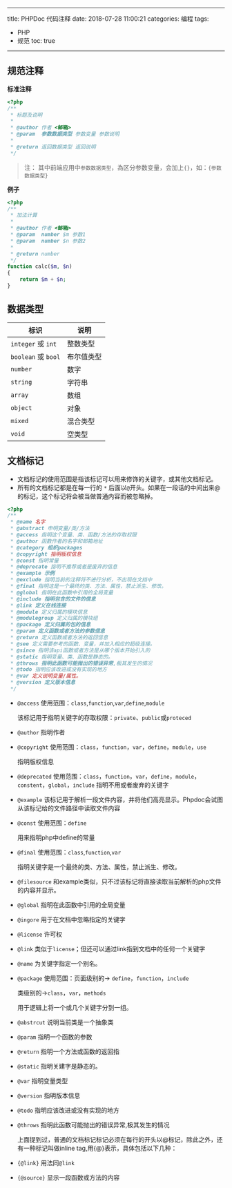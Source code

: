 ----
title: PHPDoc 代码注释
date: 2018-07-28 11:00:21
categories: 编程
tags:
- PHP
- 规范
toc: true
----

## 规范注释

**标准注释**

```php
<?php
/**
 * 标题及说明
 *
 * @author 作者 <邮箱>
 * @param  参数数据类型 参数变量 参数说明
 *
 * @return 返回数据类型 返回说明
 */
```

<!-- more -->

> 注： 其中前端应用中`参数数据类型`，為区分参数变量，会加上`{}`，如：`{参数数据类型}`

**例子**

```php
<?php
/**
 * 加法计算
 *
 * @author 作者 <邮箱>
 * @param  number $m 参数1
 * @param  number $n 参数2
 *
 * @return number
 */
function calc($m, $n)
{
    return $m + $n;
}
```

## 数据类型

|标识|说明|
|----|----|
|`integer` 或 `int`|整数类型|
|`boolean` 或 `bool`|布尔值类型|
|`number`|数字|
|`string`|字符串|
|`array`|数组|
|`object`|对象|
|`mixed`|混合类型|
|`void`|空类型|

## 文档标记

- 文档标记的使用范围是指该标记可以用来修饰的关键字，或其他文档标记。
- 所有的文档标记都是在每一行的 `*` 后面以`@`开头。如果在一段话的中间出来@的标记，这个标记将会被当做普通内容而被忽略掉。

```php
<?php
/**
 * @name 名字
 * @abstract 申明变量/类/方法
 * @access 指明这个变量、类、函数/方法的存取权限
 * @author 函数作者的名字和邮箱地址
 * @category 组织packages
 * @copyright 指明版权信息
 * @const 指明常量
 * @deprecate 指明不推荐或者是废弃的信息
 * @example 示例
 * @exclude 指明当前的注释将不进行分析，不出现在文挡中
 * @final 指明这是一个最终的类、方法、属性，禁止派生、修改。
 * @global 指明在此函数中引用的全局变量
 * @include 指明包含的文件的信息
 * @link 定义在线连接
 * @module 定义归属的模块信息
 * @modulegroup 定义归属的模块组
 * @package 定义归属的包的信息
 * @param 定义函数或者方法的参数信息
 * @return 定义函数或者方法的返回信息
 * @see 定义需要参考的函数、变量，并加入相应的超级连接。
 * @since 指明该api函数或者方法是从哪个版本开始引入的
 * @static 指明变量、类、函数是静态的。
 * @throws 指明此函数可能抛出的错误异常,极其发生的情况
 * @todo 指明应该改进或没有实现的地方
 * @var 定义说明变量/属性。
 * @version 定义版本信息
 */
```

- `@access`
    使用范围：`class`,`function`,`var`,`define`,`module`
    
    该标记用于指明关键字的存取权限：`private`、`public`或`proteced`

- `@author`
    指明作者

- `@copyright`
    使用范围：`class`，`function`，`var`，`define`，`module`，`use`
    
    指明版权信息

- `@deprecated`
    使用范围：`class`，`function`，`var`，`define`，`module`，`constent`，`global`，`include`
    指明不用或者废弃的关键字

- `@example`
    该标记用于解析一段文件内容，并将他们高亮显示。Phpdoc会试图从该标记给的文件路径中读取文件内容

- `@const`
    使用范围：`define`
    
    用来指明php中define的常量

- `@final`
    使用范围：`class`,`function`,`var`
    
    指明关键字是一个最终的类、方法、属性，禁止派生、修改。

- `@filesource`
    和example类似，只不过该标记将直接读取当前解析的php文件的内容并显示。

- `@global`
    指明在此函数中引用的全局变量

- `@ingore`
    用于在文档中忽略指定的关键字

- `@license`
    许可权

- `@link`
    类似于`license`；但还可以通过link指到文档中的任何一个关键字

- `@name`
    为关键字指定一个别名。

- `@package`
    使用范围：页面级别的-> `define`，`function`，`include`
    
    类级别的->`class`，`var`，`methods`
    
    用于逻辑上将一个或几个关键字分到一组。

- `@abstrcut`
    说明当前类是一个抽象类

- `@param`
    指明一个函数的参数

- `@return`
    指明一个方法或函数的返回指

- `@static`
    指明关建字是静态的。

- `@var`
    指明变量类型

- `@version`
    指明版本信息

- `@todo`
    指明应该改进或没有实现的地方

- `@throws`
    指明此函数可能抛出的错误异常,极其发生的情况
    
    上面提到过，普通的文档标记标记必须在每行的开头以@标记，除此之外，还有一种标记叫做inline tag,用{@}表示，具体包括以下几种：

- `{@link}`
    用法同`@link`

- `{@source}`
    显示一段函数或方法的内容
